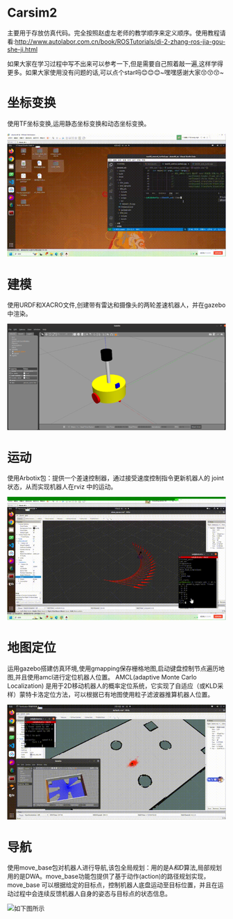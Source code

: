 # Carsim2
主要用于存放仿真代码。完全按照赵虚左老师的教学顺序来定义顺序。使用教程请看:http://www.autolabor.com.cn/book/ROSTutorials/di-2-zhang-ros-jia-gou-she-ji.html

如果大家在学习过程中写不出来可以参考一下,但是需要自己照着敲一遍,这样学得更多。如果大家使用没有问题的话,可以点个star吗:blush::blush::blush:~嘿嘿感谢大家:kissing_closed_eyes::kissing_closed_eyes::kissing_closed_eyes:~

# 坐标变换
使用TF坐标变换,运用静态坐标变换和动态坐标变换。

![如下图所示](https://github.com/Lily-Dai/Carsim2/blob/master/1.gif)
# 建模
使用URDF和XACRO文件,创建带有雷达和摄像头的两轮差速机器人，并在gazebo中渲染。

![如下图所示](https://github.com/Lily-Dai/Carsim2/blob/master/5.png)
# 运动
使用Arbotix包：提供一个差速控制器，通过接受速度控制指令更新机器人的 joint 状态，从而实现机器人在rviz 中的运动。

![如下图所示](https://github.com/Lily-Dai/Carsim2/blob/master/3.gif)
# 地图定位
运用gazebo搭建仿真环境,使用gmapping保存栅格地图,启动键盘控制节点遍历地图,并且使用amcl进行定位机器人位置。
AMCL(adaptive Monte Carlo Localization) 是用于2D移动机器人的概率定位系统，它实现了自适应（或KLD采样）蒙特卡洛定位方法，可以根据已有地图使用粒子滤波器推算机器人位置。

![如下图所示](https://github.com/Lily-Dai/Carsim2/blob/master/2.gif)
# 导航
使用move_base包对机器人进行导航,该包全局规划：用的是A*和D*算法,局部规划用的是DWA。move_base功能包提供了基于动作(action)的路径规划实现，move_base 可以根据给定的目标点，控制机器人底盘运动至目标位置，并且在运动过程中会连续反馈机器人自身的姿态与目标点的状态信息。

![如下图所示](https://github.com/Lily-Dai/Carsim2/blob/master/4.gif)


